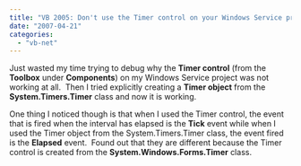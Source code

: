 ```yaml
---
title: "VB 2005: Don't use the Timer control on your Windows Service project"
date: "2007-04-21"
categories: 
  - "vb-net"
---
```


Just wasted my time trying to debug why the **Timer control** (from the **Toolbox** under **Components**) on my Windows Service project was not working at all.  Then I tried explicitly creating a **Timer object** from the **System.Timers.Timer** class and now it is working.

One thing I noticed though is that when I used the Timer control, the event that is fired when the interval has elapsed is the **Tick** event while when I used the Timer object from the System.Timers.Timer class, the event fired is the **Elapsed** event.  Found out that they are different because the Timer control is created from the **System.Windows.Forms.Timer** class.
